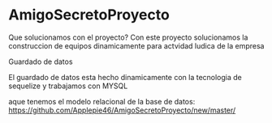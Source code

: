 # AmigoSecretoProyecto

Que solucionamos con el proyecto?
Con este proyecto solucionamos la construccion de equipos dinamicamente para actvidad ludica de la empresa

Guardado de datos

El guardado de datos esta hecho dinamicamente con la tecnologia de sequelize y trabajamos con MYSQL

aque tenemos el modelo relacional de la base de datos:
https://github.com/Applepie46/AmigoSecretoProyecto/new/master/






